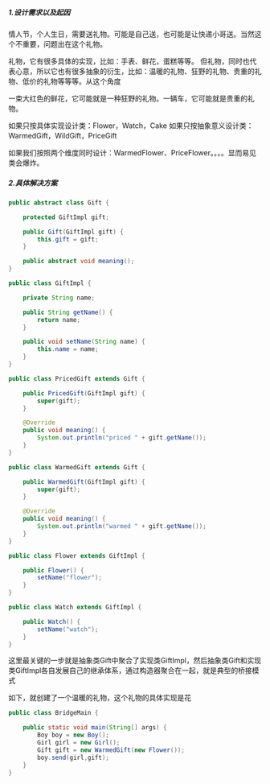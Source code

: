 ##### 1.设计需求以及起因

情人节，个人生日，需要送礼物。可能是自己送，也可能是让快递小哥送。当然这个不重要，问题出在这个礼物。

礼物，它有很多具体的实现，比如：手表、鲜花，蛋糕等等。
但礼物，同时也代表心意，所以它也有很多抽象的衍生，比如：温暖的礼物、狂野的礼物、贵重的礼物、低价的礼物等等等。从这个角度

一束大红色的鲜花，它可能就是一种狂野的礼物。一辆车，它可能就是贵重的礼物。

如果只按具体实现设计类：Flower，Watch，Cake
如果只按抽象意义设计类：WarmedGift，WildGift，PriceGift

如果我们按照两个维度同时设计：WarmedFlower、PriceFlower。。。。显而易见类会爆炸。

##### 2.具体解决方案

```java
public abstract class Gift {

    protected GiftImpl gift;

    public Gift(GiftImpl gift) {
        this.gift = gift;
    }

    public abstract void meaning();
}
```

```java
public class GiftImpl {

    private String name;

    public String getName() {
        return name;
    }

    public void setName(String name) {
        this.name = name;
    }
}
```



```java
public class PricedGift extends Gift {

    public PricedGift(GiftImpl gift) {
        super(gift);
    }

    @Override
    public void meaning() {
        System.out.println("priced " + gift.getName());
    }
}
```

```java
public class WarmedGift extends Gift {

    public WarmedGift(GiftImpl gift) {
        super(gift);
    }

    @Override
    public void meaning() {
        System.out.println("warmed " + gift.getName());
    }
}
```

```java
public class Flower extends GiftImpl {

    public Flower() {
        setName("flower");
    }
}
```

```java
public class Watch extends GiftImpl {

    public Watch() {
        setName("watch");
    }
}
```

这里最关键的一步就是抽象类Gift中聚合了实现类GiftImpl，然后抽象类Gift和实现类GiftImpl各自发展自己的继承体系，通过构造器聚合在一起，就是典型的桥接模式

如下，就创建了一个温暖的礼物，这个礼物的具体实现是花

```java
public class BridgeMain {

    public static void main(String[] args) {
        Boy boy = new Boy();
        Girl girl = new Girl();
        Gift gift = new WarmedGift(new Flower());
        boy.send(girl,gift);
    }
}
```

